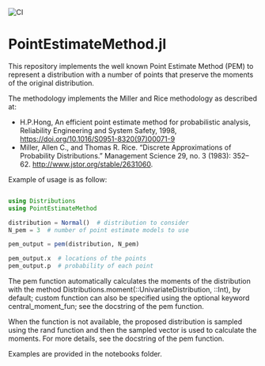 ![CI](https://github.com/davide-f/PointEstimateMethod.jl/actions/workflows/CI.yml/badge.svg)


# PointEstimateMethod.jl

This repository implements the well known Point Estimate Method (PEM) to represent a distribution
with a number of points that preserve the moments of the original distribution.

The methodology implements the Miller and Rice methodology as described at:
- H.P.Hong, An efficient point estimate method for probabilistic analysis, Reliability Engineering and System Safety, 1998, https://doi.org/10.1016/S0951-8320(97)00071-9
- Miller, Allen C., and Thomas R. Rice. “Discrete Approximations of Probability Distributions.” Management Science 29, no. 3 (1983): 352–62. http://www.jstor.org/stable/2631060.

Example of usage is as follow:
```julia

using Distributions
using PointEstimateMethod

distribution = Normal()  # distribution to consider
N_pem = 3  # number of point estimate models to use

pem_output = pem(distribution, N_pem)

pem_output.x  # locations of the points
pem_output.p  # probability of each point
```

The pem function automatically calculates the moments of the distribution 
with the method Distributions.moment(::UnivariateDistribution, ::Int), by default;
custom function can also be specified using the optional keyword central_moment_fun;
see the docstring of the pem function.

When the function is not available, the proposed distribution is sampled 
using the rand function and then the sampled vector is used to calculate the moments.
For more details, see the docstring of the pem function.

Examples are provided in the notebooks folder.
